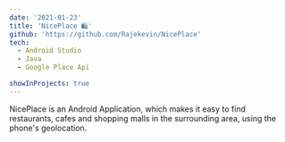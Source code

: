 ```yaml
---
date: '2021-01-23'
title: 'NicePlace 🛍️'
github: 'https://github.com/Rajekevin/NicePlace'
tech:
  - Android Studio
  - Java
  - Google Place Api

showInProjects: true
---
```

NicePlace is an Android Application, which makes it easy to find restaurants, cafes and shopping malls in the surrounding area, using the phone's geolocation.